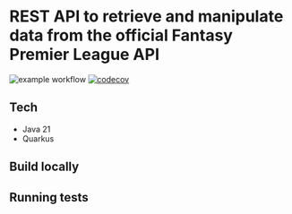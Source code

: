 # REST API to retrieve and manipulate data from the official Fantasy Premier League API

![example workflow](https://github.com/aj8gh/fpl-crunch/actions/workflows/build.yaml/badge.svg) [![codecov](https://codecov.io/github/AJ8GH/fpl-crunch/graph/badge.svg?token=0CUI9H99AN)](https://codecov.io/github/AJ8GH/fpl-crunch)

## Tech

* Java 21
* Quarkus

## Build locally

## Running tests
